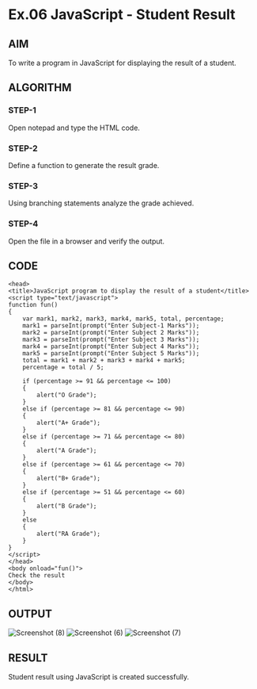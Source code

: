 # Ex.06 JavaScript - Student Result
## AIM
  To write a program in JavaScript for displaying the result of a student.

## ALGORITHM
### STEP-1
  Open notepad and type the HTML code.

### STEP-2
  Define a function to generate the result grade.

### STEP-3
  Using branching statements analyze the grade achieved.

### STEP-4
  Open the file in a browser and verify the output.
  
## CODE
```
<head>
<title>JavaScript program to display the result of a student</title>
<script type="text/javascript">
function fun()
{
    var mark1, mark2, mark3, mark4, mark5, total, percentage;
    mark1 = parseInt(prompt("Enter Subject-1 Marks"));
    mark2 = parseInt(prompt("Enter Subject 2 Marks"));
    mark3 = parseInt(prompt("Enter Subject 3 Marks"));
    mark4 = parseInt(prompt("Enter Subject 4 Marks"));
    mark5 = parseInt(prompt("Enter Subject 5 Marks"));
    total = mark1 + mark2 + mark3 + mark4 + mark5;
    percentage = total / 5;

    if (percentage >= 91 && percentage <= 100)
    {
        alert("O Grade");
    }
    else if (percentage >= 81 && percentage <= 90)
    {
        alert("A+ Grade");
    }
    else if (percentage >= 71 && percentage <= 80)
    {
        alert("A Grade");
    }
    else if (percentage >= 61 && percentage <= 70)
    {
        alert("B+ Grade");
    }
    else if (percentage >= 51 && percentage <= 60)
    {
        alert("B Grade"); 
    }
    else
    {
        alert("RA Grade");
    }
}
</script>
</head>
<body onload="fun()">
Check the result
</body>
</html>
```

## OUTPUT
![Screenshot (8)](https://github.com/Premkumar171223/Ex06_Web-Design/assets/127816632/0836769d-3ed8-4a6c-a466-0259cdd68b5d)
![Screenshot (6)](https://github.com/Premkumar171223/Ex06_Web-Design/assets/127816632/d13b65b6-dab6-4c26-9a7c-4bb9fc19c760)
![Screenshot (7)](https://github.com/Premkumar171223/Ex06_Web-Design/assets/127816632/2513a16e-ffff-4208-a717-e006860fe7f6)




## RESULT
  Student result using JavaScript is created successfully.
